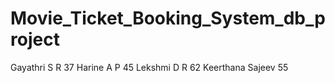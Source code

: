 # Movie_Ticket_Booking_System_db_project
Gayathri S R   37
Harine A P     45
Lekshmi D R    62
Keerthana Sajeev 55
